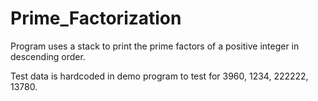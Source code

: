 # Prime_Factorization

Program uses a stack to print the prime factors of a positive integer in descending order.

Test data is hardcoded in demo program to test for 3960, 1234, 222222, 13780.
